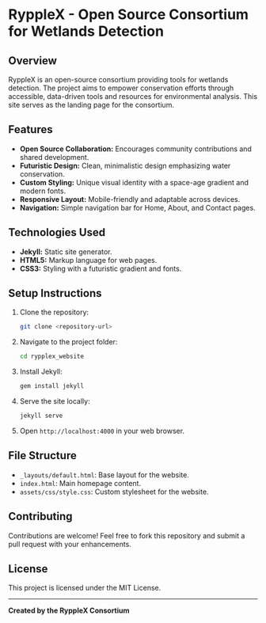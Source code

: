 # RyppleX - Open Source Consortium for Wetlands Detection

## Overview
RyppleX is an open-source consortium providing tools for wetlands detection. The project aims to empower conservation efforts through accessible, data-driven tools and resources for environmental analysis. This site serves as the landing page for the consortium.

## Features
- **Open Source Collaboration:** Encourages community contributions and shared development.
- **Futuristic Design:** Clean, minimalistic design emphasizing water conservation.
- **Custom Styling:** Unique visual identity with a space-age gradient and modern fonts.
- **Responsive Layout:** Mobile-friendly and adaptable across devices.
- **Navigation:** Simple navigation bar for Home, About, and Contact pages.

## Technologies Used
- **Jekyll:** Static site generator.
- **HTML5:** Markup language for web pages.
- **CSS3:** Styling with a futuristic gradient and fonts.

## Setup Instructions
1. Clone the repository:
   ```bash
   git clone <repository-url>
   ```
2. Navigate to the project folder:
   ```bash
   cd rypplex_website
   ```
3. Install Jekyll:
   ```bash
   gem install jekyll
   ```
4. Serve the site locally:
   ```bash
   jekyll serve
   ```
5. Open `http://localhost:4000` in your web browser.

## File Structure
- `_layouts/default.html`: Base layout for the website.
- `index.html`: Main homepage content.
- `assets/css/style.css`: Custom stylesheet for the website.

## Contributing
Contributions are welcome! Feel free to fork this repository and submit a pull request with your enhancements.

## License
This project is licensed under the MIT License.

---
**Created by the RyppleX Consortium**

